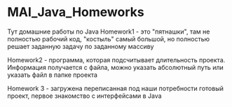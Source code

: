 # MAI_Java_Homeworks
Тут домашние работы по Java
Homework1 - это "пятнашки", там не полностью рабочий код, "костыль" самый большой, но полностью решает заданную задачу по заданному массиву

Homework2 - программа, которая подсчитывает длительность проекта. Информация получается с файла, можно указать абсолютный путь или указать файл в папке проекта

Homework 3 - загружена переписанная под наши потребности готовый проект, первое знакомство с интерфейсами в Java
